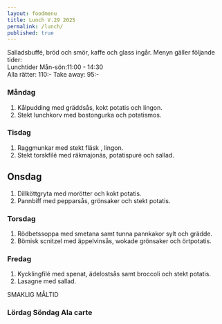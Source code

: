 ```yaml
---
layout: foodmenu
title: Lunch V.29 2025
permalink: /lunch/
published: true
---
```

Salladsbuffé, bröd och smör, kaffe och glass ingår.
Menyn gäller följande tider:  
Lunchtider  Mån-sön:11:00 - 14:30  
Alla rätter: 110:- Take away: 95:-
                                
### Måndag

1. Kålpudding med gräddsås, kokt potatis och lingon.
2. Stekt lunchkorv med bostongurka och potatismos.

### Tisdag

1. Raggmunkar med stekt fläsk , lingon.
2. Stekt torskfilé med räkmajonäs, potatispuré och sallad.

## Onsdag
1. Dillköttgryta med morötter och kokt potatis. 
2. Pannbiff med pepparsås, grönsaker och stekt potatis. 

### Torsdag

1. Rödbetssoppa med smetana samt tunna pannkakor sylt och grädde. 
2. Bömisk scnitzel med äppelvinsås, wokade grönsaker och örtpotatis.

### Fredag  

1. Kycklingfilé med spenat, ädelostsås samt broccoli och stekt potatis.
2. Lasagne med sallad.

SMAKLIG MÅLTID  

### Lördag Söndag Ala carte





    
       
    

   
    
   
     
